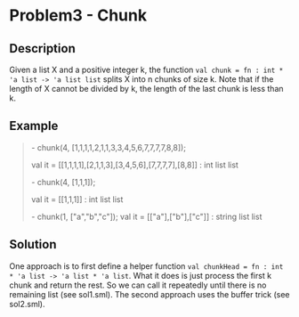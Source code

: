 # Problem3 - Chunk

## Description
Given a list X and a positive integer k, the function `val chunk = fn : int * 'a list -> 'a list list`  splits X into n chunks of size k. Note that if the length of X cannot be divided by k, the length of the last chunk is less than k.

## Example
> \- chunk(4, [1,1,1,1,2,1,1,3,3,4,5,6,7,7,7,7,8,8]);
> 
> val it = [[1,1,1,1],[2,1,1,3],[3,4,5,6],[7,7,7,7],[8,8]] : int list list
> 
> \- chunk(4, [1,1,1]);
> 
> val it = [[1,1,1]] : int list list
> 
> \- chunk(1, ["a","b","c"]);
> val it = [["a"],["b"],["c"]] : string list list

## Solution
One approach is to first define a helper function `val chunkHead = fn : int * 'a list -> 'a list * 'a list`. What it does is just process the first k chunk and return the rest. So we can call it repeatedly until there is no remaining list (see sol1.sml).
The second approach uses the buffer trick (see sol2.sml).
